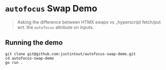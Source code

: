# `autofocus` Swap Demo 

> Asking the difference between HTMX swaps vs _hyperscript fetch/put wrt. the `autofocus` attribute on inputs.

## Running the demo 

```
git clone git@github.com:justintout/autofocus-swap-demo.git
cd autofocus-swap-demo
go run .
```